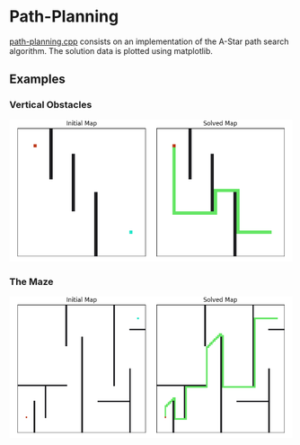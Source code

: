 # Path-Planning

[path-planning.cpp](https://github.com/samerwh/Path-Planning/blob/main/path_planning.cpp) consists on an implementation of the A-Star path search algorithm. The solution data is plotted using matplotlib.

## Examples

### Vertical Obstacles

![vertical obstacles](https://github.com/samerwh/Path-Planning/blob/main/Examples/vertical_obstacles.png)

### The Maze

![the maze](https://github.com/samerwh/Path-Planning/blob/main/Examples/maze.png)

